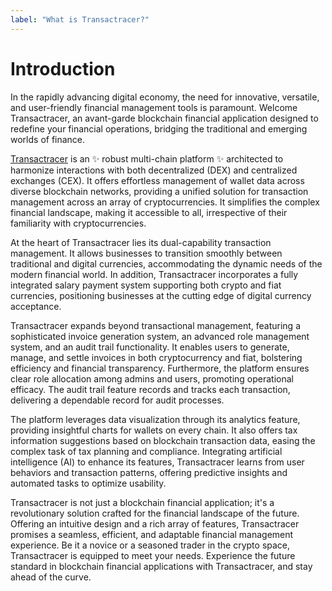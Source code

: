 ```yaml
---
label: "What is Transactracer?"
---
```


# Introduction

In the rapidly advancing digital economy, the need for innovative, versatile, and user-friendly financial management tools is paramount. Welcome Transactracer, an avant-garde blockchain financial application designed to redefine your financial operations, bridging the traditional and emerging worlds of finance.

[Transactracer](https://www.transactracer.com/) is an :sparkles: robust multi-chain platform :sparkles: architected to harmonize interactions with both decentralized (DEX) and centralized exchanges (CEX). It offers effortless management of wallet data across diverse blockchain networks, providing a unified solution for transaction management across an array of cryptocurrencies. It simplifies the complex financial landscape, making it accessible to all, irrespective of their familiarity with cryptocurrencies.

At the heart of Transactracer lies its dual-capability transaction management. It allows businesses to transition smoothly between traditional and digital currencies, accommodating the dynamic needs of the modern financial world. In addition, Transactracer incorporates a fully integrated salary payment system supporting both crypto and fiat currencies, positioning businesses at the cutting edge of digital currency acceptance.

Transactracer expands beyond transactional management, featuring a sophisticated invoice generation system, an advanced role management system, and an audit trail functionality. It enables users to generate, manage, and settle invoices in both cryptocurrency and fiat, bolstering efficiency and financial transparency. Furthermore, the platform ensures clear role allocation among admins and users, promoting operational efficacy. The audit trail feature records and tracks each transaction, delivering a dependable record for audit processes. 

The platform leverages data visualization through its analytics feature, providing insightful charts for wallets on every chain. It also offers tax information suggestions based on blockchain transaction data, easing the complex task of tax planning and compliance. Integrating artificial intelligence (AI) to enhance its features, Transactracer learns from user behaviors and transaction patterns, offering predictive insights and automated tasks to optimize usability.

Transactracer is not just a blockchain financial application; it's a revolutionary solution crafted for the financial landscape of the future. Offering an intuitive design and a rich array of features, Transactracer promises a seamless, efficient, and adaptable financial management experience. Be it a novice or a seasoned trader in the crypto space, Transactracer is equipped to meet your needs. Experience the future standard in blockchain financial applications with Transactracer, and stay ahead of the curve.
